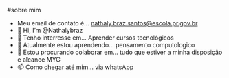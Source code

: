 
#sobre mim
- Meu email de contato é... nathaly.braz.santos@escola.pr.gov.br
- 👋 Hi, I’m @Nathalybraz
- 👀 Tenho interresse em... Aprender cursos tecnológicos
- 🌱 Atualmente estou aprendendo... pensamento computologico
- 💞️ Estou procurando colaborar em... tudo que estiver a minha disposição e alcance MYG
- 📫 Como chegar até mim... via whatsApp 

<!---
Nathalybraz/Nathalybraz is a ✨ special ✨ repository because its `README.md` (this file) appears on your GitHub profile.
You can click the Preview link to take a look at your changes.
--->
